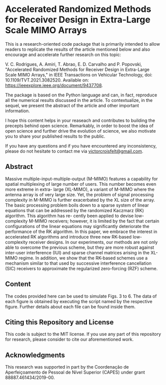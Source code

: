 # Accelerated Randomized Methods for Receiver Design in Extra-Large Scale MIMO Arrays
This is a research-oriented code package that is primarily intended to allow readers to replicate the results of the article mentioned below and also encourage and accelerate further research on this topic:

V. C. Rodrigues, A. Amiri, T. Abrao, E. D. Carvalho and P. Popovski, "Accelerated Randomized Methods for Receiver Design in Extra-Large Scale MIMO Arrays," in IEEE Transactions on Vehicular Technology, doi: 10.1109/TVT.2021.3082520. Available on: https://ieeexplore.ieee.org/document/9437708.

The package is based on the Python language and can, in fact, reproduce all the numerical results discussed in the article. To contextualize, in the sequel, we present the abstract of the article and other important information.

I hope this content helps in your reaseach and contributes to building the precepts behind open science. Remarkably, in order to boost the idea of open science and further drive the evolution of science, we also motivate you to share your published results to the public.

If you have any questions and if you have encountered any inconsistency, please do not hesitate to contact me via victorcroisfelt@gmail.com.

## Abstract
Massive multiple-input-multiple-output (M-MIMO) features a capability for spatial multiplexing of large number of users. This number becomes even more extreme in extra- large (XL-MIMO), a variant of M-MIMO where the antenna array is of very large size. Yet, the problem of signal processing complexity in M-MIMO is further exacerbated by the XL size of the array. The basic processing problem boils down to a sparse system of linear equations that can be addressed by the randomized Kaczmarz (RK) algorithm. This algorithm has re- cently been applied to devise low-complexity M-MIMO receivers; however, it is limited by the fact that certain configurations of the linear equations may significantly deteriorate the performance of the RK algorithm. In this paper, we embrace the interest in accelerated RK algorithms and introduce three new RK-based low-complexity receiver designs. In our experiments, our methods are not only able to overcome the previous scheme, but they are more robust against inter-user interference (IUI) and sparse channel matrices arising in the XL-MIMO regime. In addition, we show that the RK-based schemes use a mechanism similar to that used by successive interference cancellation (SIC) receivers to approximate the regularized zero-forcing (RZF) scheme.

## Content
The codes provided here can be used to simulate Figs. 3 to 6. The data of each figure is obtained by executing the script named by the respective figure. Further details about each file can be found inside them.

## Citing this Repository and License
This code is subject to the MIT license. If you use any part of this repository for research, please consider to cite our aforementioned work.

## Acknowledgments
This research was supported in part by the Coordenação de Aperfeiçoamento de Pessoal de Nível Superior (CAPES) under grant 88887.461434/2019-00.
